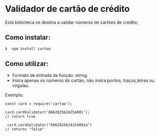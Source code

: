 # Validador de cartão de crédito

Está biblioteca se destina a validar números de cartões de crédito;

## Como instalar:

```zsh
$  npm install cartao
```

## Como utilizar:
* Formato de entrada da função: string.
* Insira apenas os números do cartão, não insira pontos, traços,letras ou vírgulas.


Exemplo:

```node
const card = require('cartao');

card.cardValidator('6062825624254001');
// return true

 card.cardValidator("6062825624254001a")
// returns "false"
```
